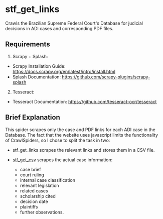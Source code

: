 # stf_get_links
Crawls the Brazilian Supreme Federal Court's Database for judicial decisions in ADI cases and corresponding PDF files.

## Requirements

1. Scrapy + Splash:
* Scrapy Installation Guide: https://docs.scrapy.org/en/latest/intro/install.html
* Splash Documentation: https://github.com/scrapy-plugins/scrapy-splash

2. Tesseract:
* Tesseract Documentation: https://github.com/tesseract-ocr/tesseract

## Brief Explanation

This spider scrapes only the case and PDF links for each ADI case in the Database. The fact that the website uses javascript limits the functionality of CrawlSpiders, so I chose to split the task in two:
- stf_get_links scrapes the relevant links and stores them in a CSV file.
- [stf_get_csv](https://github.com/prldc/stf_get_csv) scrapes the actual case information: 

  * case brief
  * court ruling
  * internal case classification
  * relevant legislation
  * related cases
  * scholarship cited
  * decision date
  * plaintiffs
  * further observations.



